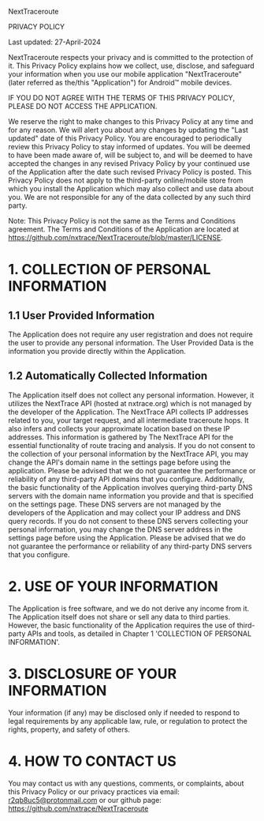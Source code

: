 NextTraceroute

PRIVACY POLICY

Last updated: 27-April-2024

NextTraceroute respects your privacy and is committed to the protection of it. This Privacy Policy explains how we collect, use, disclose, and safeguard your information when you use our mobile application "NextTraceroute" (later referred as the/this "Application") for Android™ mobile devices.

IF YOU DO NOT AGREE WITH THE TERMS OF THIS PRIVACY POLICY, PLEASE DO NOT ACCESS THE APPLICATION.

We reserve the right to make changes to this Privacy Policy at any time and for any reason. We will alert you about any changes by updating the "Last updated" date of this Privacy Policy. You are encouraged to periodically review this Privacy Policy to stay informed of updates. You will be deemed to have been made aware of, will be subject to, and will be deemed to have accepted the changes in any revised Privacy Policy by your continued use of the Application after the date such revised Privacy Policy is posted.
This Privacy Policy does not apply to the third-party online/mobile store from which you install the Application which may also collect and use data about you. We are not responsible for any of the data collected by any such third party.

Note: This Privacy Policy is not the same as the Terms and Conditions agreement. The Terms and Conditions of the Application are located at https://github.com/nxtrace/NextTraceroute/blob/master/LICENSE.
# 1.  COLLECTION OF PERSONAL INFORMATION
## 1.1 User Provided Information

The Application does not require any user registration and does not require the user to provide any personal information.
The User Provided Data is the information you provide directly within the Application.

## 1.2 Automatically Collected Information

The Application itself does not collect any personal information. However, it utilizes the NextTrace API (hosted at nxtrace.org) which is not managed by the developer of the Application. The NextTrace API collects IP addresses related to you, your target request, and all intermediate traceroute hops. It also infers and collects your approximate location based on these IP addresses. This information is gathered by The NextTrace API for the essential functionality of route tracing and analysis. If you do not consent to the collection of your personal information by the NextTrace API, you may change the API's domain name in the settings page before using the application. Please be advised that we do not guarantee the performance or reliability of any third-party API domains that you configure. Additionally, the basic functionality of the Application involves querying third-party DNS servers with the domain name information you provide and that is specified on the settings page. These DNS servers are not managed by the developers of the Application and may collect your IP address and DNS query records. If you do not consent to these DNS servers collecting your personal information, you may change the DNS server address in the settings page before using the Application. Please be advised that we do not guarantee the performance or reliability of any third-party DNS servers that you configure.

# 2. USE OF YOUR INFORMATION
The Application is free software, and we do not derive any income from it. The Application itself does not share or sell any data to third parties. However, the basic functionality of the Application requires the use of third-party APIs and tools, as detailed in Chapter 1 'COLLECTION OF PERSONAL INFORMATION'.

# 3. DISCLOSURE OF YOUR INFORMATION
Your information (if any) may be disclosed only if needed to respond to legal requirements by any applicable law, rule, or regulation to protect the rights, property, and safety of others.

# 4. HOW TO CONTACT US
You may contact us with any questions, comments, or complaints, about this Privacy Policy or our privacy practices via email: r2qb8uc5@protonmail.com or our github page: https://github.com/nxtrace/NextTraceroute
